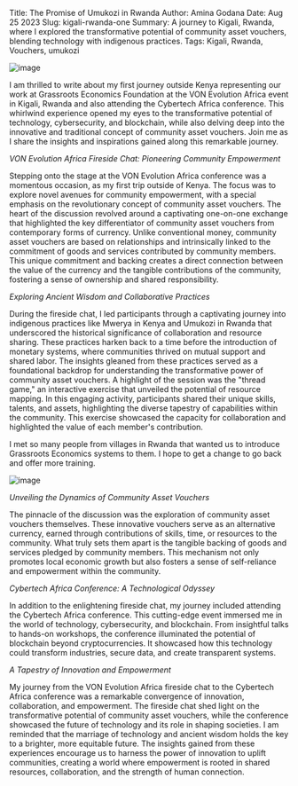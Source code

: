 Title: The Promise of Umukozi in Rwanda
Author: Amina Godana
Date: Aug 25 2023
Slug: kigali-rwanda-one
Summary: A journey to Kigali, Rwanda, where I explored the transformative potential of community asset vouchers, blending technology with indigenous practices.
Tags: Kigali, Rwanda, Vouchers, umukozi

![image](images/blog/kigali-rwanda-one1.webp)

 I am thrilled to write about my first journey outside Kenya representing our work at Grassroots Economics Foundation at the VON Evolution Africa event in Kigali, Rwanda and also attending the Cybertech Africa conference. This whirlwind experience opened my eyes to the transformative potential of technology, cybersecurity, and blockchain, while also delving deep into the innovative and traditional concept of community asset vouchers. Join me as I share the insights and inspirations gained along this remarkable journey.

*VON Evolution Africa Fireside Chat: Pioneering Community Empowerment*

Stepping onto the stage at the VON Evolution Africa conference was a momentous occasion, as my first trip outside of Kenya. The focus was to explore novel avenues for community empowerment, with a special emphasis on the revolutionary concept of community asset vouchers.
The heart of the discussion revolved around a captivating one-on-one exchange that highlighted the key differentiator of community asset vouchers from contemporary forms of currency. Unlike conventional money, community asset vouchers are based on relationships and intrinsically linked to the commitment of goods and services contributed by community members. This unique commitment and backing creates a direct connection between the value of the currency and the tangible contributions of the community, fostering a sense of ownership and shared responsibility.

*Exploring Ancient Wisdom and Collaborative Practices*

During the fireside chat, I led participants through a captivating journey into indigenous practices like Mwerya in Kenya and Umukozi in Rwanda that underscored the historical significance of collaboration and resource sharing. These practices harken back to a time before the introduction of monetary systems, where communities thrived on mutual support and shared labor. The insights gleaned from these practices served as a foundational backdrop for understanding the transformative power of community asset vouchers.
A highlight of the session was the "thread game," an interactive exercise that unveiled the potential of resource mapping. In this engaging activity, participants shared their unique skills, talents, and assets, highlighting the diverse tapestry of capabilities within the community. This exercise showcased the capacity for collaboration and highlighted the value of each member's contribution.

I met so many people from villages in Rwanda that wanted us to introduce Grassroots Economics systems to them. I hope to get a change to go back and offer more training. 

![image](images/blog/kigali-rwanda-one2.webp)

*Unveiling the Dynamics of Community Asset Vouchers*

The pinnacle of the discussion was the exploration of community asset vouchers themselves. These innovative vouchers serve as an alternative currency, earned through contributions of skills, time, or resources to the community. What truly sets them apart is the tangible backing of goods and services pledged by community members. This mechanism not only promotes local economic growth but also fosters a sense of self-reliance and empowerment within the community.

*Cybertech Africa Conference: A Technological Odyssey*

In addition to the enlightening fireside chat, my journey included attending the Cybertech Africa conference. This cutting-edge event immersed me in the world of technology, cybersecurity, and blockchain. From insightful talks to hands-on workshops, the conference illuminated the potential of blockchain beyond cryptocurrencies. It showcased how this technology could transform industries, secure data, and create transparent systems.

*A Tapestry of Innovation and Empowerment*

My journey from the VON Evolution Africa fireside chat to the Cybertech Africa conference was a remarkable convergence of innovation, collaboration, and empowerment. The fireside chat shed light on the transformative potential of community asset vouchers, while the conference showcased the future of technology and its role in shaping societies. I am reminded that the marriage of technology and ancient wisdom holds the key to a brighter, more equitable future. The insights gained from these experiences encourage us to harness the power of innovation to uplift communities, creating a world where empowerment is rooted in shared resources, collaboration, and the strength of human connection.